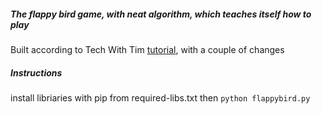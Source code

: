 
<h5>The flappy bird game, with neat algorithm, which teaches itself how to play</h5>
Built according to Tech With Tim  <a href="https://www.youtube.com/watch?v=OGHA-elMrxI">tutorial</a>, with a couple of changes<br>
<h5>Instructions</h5>
install libriaries with pip from required-libs.txt then <code>python flappybird.py</code>
